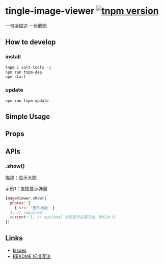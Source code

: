 # tingle-image-viewer [![tnpm version](http://web.npm.alibaba-inc.com/badge/v/@ali/tingle-image-viewer.svg?style=flat-square)](http://web.npm.alibaba-inc.com/package/@ali/tingle-image-viewer)
一句话描述
一张截图

## How to develop

### install

```bash
tnpm i salt-tools -g
npm run tnpm-dep 
npm start
```

### update

```bash
npm run tnpm-update
```

## Simple Usage

## Props

## APIs

### .show()

描述：显示大图

示例1：直接显示弹窗

```javascript
ImageViewer.show({
  photos: [
    { src: '图片地址' }
  ], // required
  current: 1, // optional 当前显示在第几张，默认为 0。
})
```

## Links

- [Issues](http://gitlab.alibaba-inc.com/tingle-ui/tingle-image-viewer/issues)
- [README 标准写法](http://gitlab.alibaba-inc.com/tingle-ui/doc/blob/master/README%E6%A0%87%E5%87%86%E5%86%99%E6%B3%95.md)
